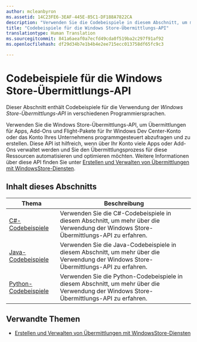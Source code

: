 ```yaml
---
author: mcleanbyron
ms.assetid: 14C23FE6-3EAF-445E-85C1-DF188A7822CA
description: "Verwenden Sie die Codebeispiele in diesem Abschnitt, um mehr über die Verwendung der Windows Store-Übermittlungs-API zu erfahren."
title: "Codebeispiele für die Windows Store-Übermittlungs-API"
translationtype: Human Translation
ms.sourcegitcommit: 841a6aeaf0a7ecfd49cda0f519ba2c297f91af92
ms.openlocfilehash: df29d34b7e1b4b4e2ee715ecc013758df65fc9c3

---
```


# Codebeispiele für die Windows Store-Übermittlungs-API

Dieser Abschnitt enthält Codebeispiele für die Verwendung der *Windows Store-Übermittlungs-API* in verschiedenen Programmiersprachen. 

Verwenden Sie die Windows Store-Übermittlungs-API, um Übermittlungen für Apps, Add-Ons und Flight-Pakete für Ihr Windows Dev Center-Konto oder das Konto Ihres Unternehmens programmgesteuert abzufragen und zu erstellen. Diese API ist hilfreich, wenn über Ihr Konto viele Apps oder Add-Ons verwaltet werden und Sie den Übermittlungsprozess für diese Ressourcen automatisieren und optimieren möchten. Weitere Informationen über diese API finden Sie unter [Erstellen und Verwalten von Übermittlungen mit WindowsStore-Diensten](create-and-manage-submissions-using-windows-store-services.md).

## Inhalt dieses Abschnitts

| Thema                                                                                                       | Beschreibung                 |
|-------------------------------------------------------------------------------------------------------------|-----------------------------|
| [C#-Codebeispiele](csharp-code-examples-for-the-windows-store-submission-api.md) | Verwenden Sie die C#-Codebeispiele in diesem Abschnitt, um mehr über die Verwendung der Windows Store-Übermittlungs-API zu erfahren. |
| [Java-Codebeispiele](java-code-examples-for-the-windows-store-submission-api.md) | Verwenden Sie die Java-Codebeispiele in diesem Abschnitt, um mehr über die Verwendung der Windows Store-Übermittlungs-API zu erfahren. |
| [Python-Codebeispiele](python-code-examples-for-the-windows-store-submission-api.md)  | Verwenden Sie die Python-Codebeispiele in diesem Abschnitt, um mehr über die Verwendung der Windows Store-Übermittlungs-API zu erfahren.  |

## Verwandte Themen

* [Erstellen und Verwalten von Übermittlungen mit WindowsStore-Diensten](create-and-manage-submissions-using-windows-store-services.md)



<!--HONumber=Aug16_HO5-->


